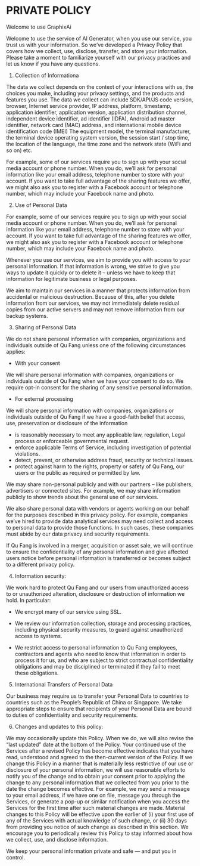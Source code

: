 # PRIVATE POLICY

Welcome to use GraphixAi

Welcome to use the service of   AI Generator, when you use our service, you trust us with your information. So we’ve developed a Privacy Policy that covers how we collect, use, disclose, transfer, and store your information. Please take a moment to familiarize yourself with our privacy practices and let us know if you have any questions.

1. Collection of Informationa

The data we collect depends on the context of your interactions with us, the choices you make, including your privacy settings, and the products and features you use. The data we collect can include SDK/API/JS code version, browser, Internet service provider, IP address, platform, timestamp, application identifier, application version, application distribution channel, independent device identifier, ad identifier (IDFA), Android ad master identifier, network card (MAC) address, and international mobile device identification code (IMEI) The equipment model, the terminal manufacturer, the terminal device operating system version, the session start / stop time, the location of the language, the time zone and the network state (WiFi and so on) etc.

For example, some of our services require you to sign up with your social media account or phone number. When you do, we’ll ask for personal information like your email address, telephone number to store with your account. If you want to take full advantage of the sharing features we offer, we might also ask you to register with a Facebook account or telephone number, which may include your Facebook name and photo.


2. Use of Personal Data


For example, some of our services require you to sign up with your social media account or phone number. When you do, we’ll ask for personal information like your email address, telephone number to store with your account. If you want to take full advantage of the sharing features we offer, we might also ask you to register with a Facebook account or telephone number, which may include your Facebook name and photo.

Whenever you use our services, we aim to provide you with access to your personal information. If that information is wrong, we strive to give you ways to update it quickly or to delete it – unless we have to keep that information for legitimate business or legal purposes.

We aim to maintain our services in a manner that protects information from accidental or malicious destruction. Because of this, after you delete information from our services, we may not immediately delete residual copies from our active servers and may not remove information from our backup systems.

3. Sharing of Personal Data


We do not share personal information with companies, organizations and individuals outside of Qu Fang unless one of the following circumstances applies:

+ With your consent

We will share personal information with companies, organizations or individuals outside of Qu Fang when we have your consent to do so. We require opt-in consent for the sharing of any sensitive personal information.


+ For external processing

We will share personal information with companies, organizations or individuals outside of Qu Fang if we have a good-faith belief that access, use, preservation or disclosure of the information

+ is reasonably necessary to meet any applicable law, regulation, Legal process or enforceable governmental request.
+ enforce applicable Terms of Service, including investigation of potential violations.
+ detect, prevent, or otherwise address fraud, security or technical issues.
+ protect against harm to the rights, property or safety of Qu Fang, our users or the public as required or permitted by law.

We may share non-personal publicly and with our partners – like publishers, advertisers or connected sites. For example, we may share information publicly to show trends about the general use of our services.

We also share personal data with vendors or agents working on our behalf for the purposes described in this privacy policy. For example, companies we’ve hired to provide data analytical services may need collect and access to personal data to provide those functions. In such cases, these companies must abide by our data privacy and security requirements.

If Qu Fang is involved in a merger, acquisition or asset sale, we will continue to ensure the confidentiality of any personal information and give affected users notice before personal information is transferred or becomes subject to a different privacy policy.

4. Information security:

We work hard to protect Qu Fang and our users from unauthorized access to or unauthorized alteration, disclosure or destruction of information we hold. In particular:

+ We encrypt many of our service using SSL.

+ We review our information collection, storage and processing practices, including physical security measures, to guard against unauthorized access to systems.

+ We restrict access to personal information to Qu Fang employees, contractors and agents who need to know that information in order to process it for us, and who are subject to strict contractual confidentiality obligations and may be disciplined or terminated if they fail to meet these obligations.

5. International Transfers of Personal Data

Our business may require us to transfer your Personal Data to countries to countries such as the People’s Republic of China or Singapore. We take appropriate steps to ensure that recipients of your Personal Data are bound to duties of confidentiality and security requirements.

6. Changes and updates to this policy:

We may occasionally update this Policy. When we do, we will also revise the “last updated” date at the bottom of the Policy. Your continued use of the Services after a revised Policy has become effective indicates that you have read, understood and agreed to the then-current version of the Policy. If we change this Policy in a manner that is materially less restrictive of our use or disclosure of your personal information, we will use reasonable efforts to notify you of the change and to obtain your consent prior to applying the change to any personal information that we collected from you prior to the date the change becomes effective. For example, we may send a message to your email address, if we have one on file, message you through the Services, or generate a pop-up or similar notification when you access the Services for the first time after such material changes are made. Material changes to this Policy will be effective upon the earlier of (i) your first use of any of the Services with actual knowledge of such change, or (ii) 30 days from providing you notice of such change as described in this section. We encourage you to periodically review this Policy to stay informed about how we collect, use, and disclose information.

We keep your personal information private and safe — and put you in control.

